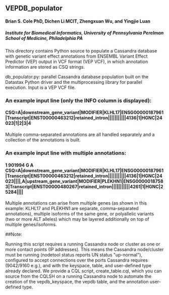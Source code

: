 ## VEPDB_populator
####  Brian S. Cole PhD, Dichen Li MCIT, Zhengxuan Wu, and Yingjie Luan
##### Institute for Biomedical Informatics, University of Pennsylvania Perelman School of Medicine, Philadelphia PA

This directory contains Python source to populate a Cassandra database with genetic variant effect annotations from ENSEMBL Variant Effect Predictor (VEP) output in VCF format (VEP VCF), in which annotation information are stored as CSQ strings.

db_populator.py: parallel Cassandra database population built on the Datastax Python driver and the multiprocessing library for parallel execution.  Input is a VEP VCF file.

### An example input line (only the INFO column is displayed):

#### CSQ=A|downstream_gene_variant|MODIFIER|KLHL17|ENSG00000187961|Transcript|ENST00000463212|retained_intron|||||||||||4136|1|HGNC|24023|1|2|3|4

Multiple comma-separated annotations are all handled separately and a collection of the annotations is built.

### An example input line with multiple annotations:
#### 1  901994  G       A       CSQ=A|downstream_gene_variant|MODIFIER|KLHL17|ENSG00000187961|Transcript|ENST00000463212|retained_intron|||||||||||4136|1|HGNC|24023||||,A|upstream_gene_variant|MODIFIER|PLEKHN1|ENSG00000187583|Transcript|ENST00000480267|retained_intron|||||||||||4261|1|HGNC|25284||||

Multiple annotations can arise from multiple genes (as shown in this example: KLHL17 and PLEKHN1 are separate, comma-separated annotations), multiple isoforms of the same gene, or polyallelic variants (two or more ALT alleles) which may be layered additionally on top of multiple genes/isoforms.

##Note:

Running this script requires a running Cassandra node or cluster as one or more contact points (IP addresses).  This means the Cassandra node/cluster must be running (nodetool status reports UN status "up-normal"), configured to accept connections over the ports Cassandra requires (9042/9160 e.g.), and with the keyspace, table, and user-defined type already declared.  We provide a CQL script, create_table.cql, which you can source from the CQLSH on a running Cassandra node to automate the creation of the vepdb_keyspace, the vepdb table, and the annotation user-defined type.

